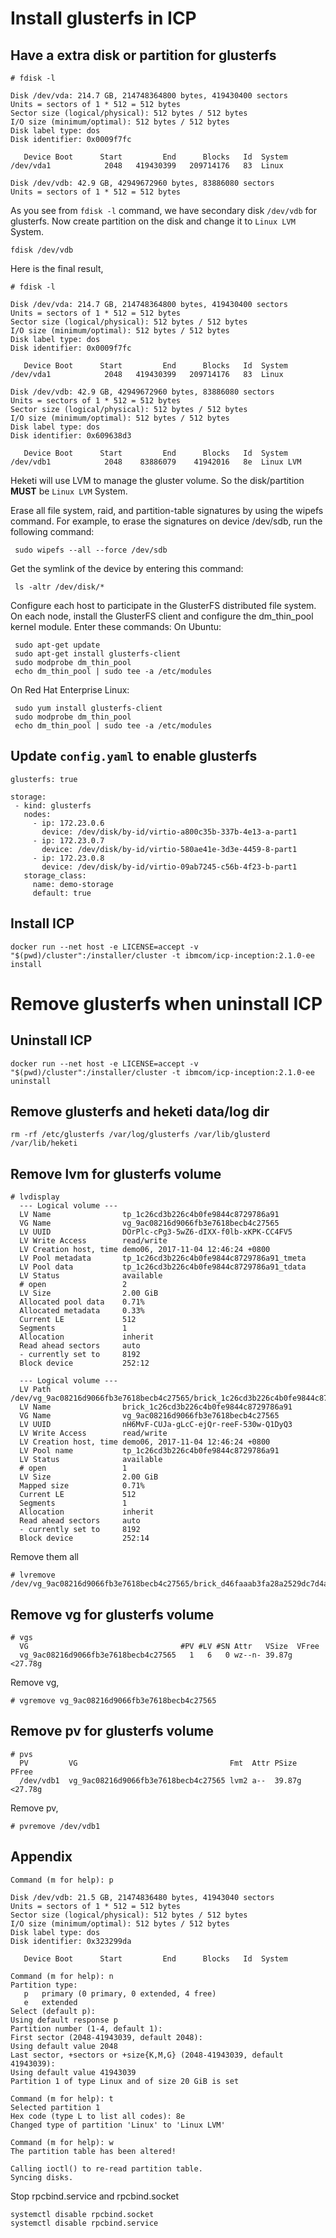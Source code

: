 # Install glusterfs in ICP

## Have a extra disk or partition for glusterfs

```
# fdisk -l

Disk /dev/vda: 214.7 GB, 214748364800 bytes, 419430400 sectors
Units = sectors of 1 * 512 = 512 bytes
Sector size (logical/physical): 512 bytes / 512 bytes
I/O size (minimum/optimal): 512 bytes / 512 bytes
Disk label type: dos
Disk identifier: 0x0009f7fc

   Device Boot      Start         End      Blocks   Id  System
/dev/vda1            2048   419430399   209714176   83  Linux

Disk /dev/vdb: 42.9 GB, 42949672960 bytes, 83886080 sectors
Units = sectors of 1 * 512 = 512 bytes
```

As you see from `fdisk -l` command, we have secondary disk `/dev/vdb` for glusterfs. 
Now create partition on the disk and change it to `Linux LVM` System.

```
fdisk /dev/vdb
```

Here is the final result,

```
# fdisk -l

Disk /dev/vda: 214.7 GB, 214748364800 bytes, 419430400 sectors
Units = sectors of 1 * 512 = 512 bytes
Sector size (logical/physical): 512 bytes / 512 bytes
I/O size (minimum/optimal): 512 bytes / 512 bytes
Disk label type: dos
Disk identifier: 0x0009f7fc

   Device Boot      Start         End      Blocks   Id  System
/dev/vda1            2048   419430399   209714176   83  Linux

Disk /dev/vdb: 42.9 GB, 42949672960 bytes, 83886080 sectors
Units = sectors of 1 * 512 = 512 bytes
Sector size (logical/physical): 512 bytes / 512 bytes
I/O size (minimum/optimal): 512 bytes / 512 bytes
Disk label type: dos
Disk identifier: 0x609638d3

   Device Boot      Start         End      Blocks   Id  System
/dev/vdb1            2048    83886079    41942016   8e  Linux LVM
```

Heketi will use LVM to manage the gluster volume. So the disk/partition **MUST** be `Linux LVM` System.

Erase all file system, raid, and partition-table signatures by using the wipefs command. For example, to erase the signatures on device /dev/sdb, run the following command:

```
 sudo wipefs --all --force /dev/sdb
 ```
 
Get the symlink of the device by entering this command:

```
 ls -altr /dev/disk/*
```

Configure each host to participate in the GlusterFS distributed file system. On each node, install the GlusterFS client and configure the dm_thin_pool kernel module. Enter these commands:
On Ubuntu:

```
 sudo apt-get update
 sudo apt-get install glusterfs-client
 sudo modprobe dm_thin_pool
 echo dm_thin_pool | sudo tee -a /etc/modules
```

On Red Hat Enterprise Linux:

```
 sudo yum install glusterfs-client
 sudo modprobe dm_thin_pool
 echo dm_thin_pool | sudo tee -a /etc/modules
```

## Update `config.yaml` to enable glusterfs

```
glusterfs: true

storage:
 - kind: glusterfs
   nodes:
     - ip: 172.23.0.6
       device: /dev/disk/by-id/virtio-a800c35b-337b-4e13-a-part1
     - ip: 172.23.0.7
       device: /dev/disk/by-id/virtio-580ae41e-3d3e-4459-8-part1
     - ip: 172.23.0.8
       device: /dev/disk/by-id/virtio-09ab7245-c56b-4f23-b-part1
   storage_class:
     name: demo-storage
     default: true
```

## Install ICP

```
docker run --net host -e LICENSE=accept -v "$(pwd)/cluster":/installer/cluster -t ibmcom/icp-inception:2.1.0-ee install
```

# Remove glusterfs when uninstall ICP
## Uninstall ICP
```
docker run --net host -e LICENSE=accept -v "$(pwd)/cluster":/installer/cluster -t ibmcom/icp-inception:2.1.0-ee uninstall
```

## Remove glusterfs and heketi data/log dir

```
rm -rf /etc/glusterfs /var/log/glusterfs /var/lib/glusterd /var/lib/heketi
```

## Remove lvm for glusterfs volume

```
# lvdisplay
  --- Logical volume ---
  LV Name                tp_1c26cd3b226c4b0fe9844c8729786a91
  VG Name                vg_9ac08216d9066fb3e7618becb4c27565
  LV UUID                DOrPlc-cPg3-5wZ6-dIXX-f0lb-xKPK-CC4FV5
  LV Write Access        read/write
  LV Creation host, time demo06, 2017-11-04 12:46:24 +0800
  LV Pool metadata       tp_1c26cd3b226c4b0fe9844c8729786a91_tmeta
  LV Pool data           tp_1c26cd3b226c4b0fe9844c8729786a91_tdata
  LV Status              available
  # open                 2
  LV Size                2.00 GiB
  Allocated pool data    0.71%
  Allocated metadata     0.33%
  Current LE             512
  Segments               1
  Allocation             inherit
  Read ahead sectors     auto
  - currently set to     8192
  Block device           252:12

  --- Logical volume ---
  LV Path                /dev/vg_9ac08216d9066fb3e7618becb4c27565/brick_1c26cd3b226c4b0fe9844c8729786a91
  LV Name                brick_1c26cd3b226c4b0fe9844c8729786a91
  VG Name                vg_9ac08216d9066fb3e7618becb4c27565
  LV UUID                nH6MvF-CUJa-gLcC-ejQr-reeF-530w-Q1DyQ3
  LV Write Access        read/write
  LV Creation host, time demo06, 2017-11-04 12:46:24 +0800
  LV Pool name           tp_1c26cd3b226c4b0fe9844c8729786a91
  LV Status              available
  # open                 1
  LV Size                2.00 GiB
  Mapped size            0.71%
  Current LE             512
  Segments               1
  Allocation             inherit
  Read ahead sectors     auto
  - currently set to     8192
  Block device           252:14
```

Remove them all

```
# lvremove /dev/vg_9ac08216d9066fb3e7618becb4c27565/brick_d46faaab3fa28a2529dc7d4a515b5d95
```

## Remove vg for glusterfs volume

```
# vgs
  VG                                  #PV #LV #SN Attr   VSize  VFree
  vg_9ac08216d9066fb3e7618becb4c27565   1   6   0 wz--n- 39.87g <27.78g
```

Remove vg,

```
# vgremove vg_9ac08216d9066fb3e7618becb4c27565
```

## Remove pv for glusterfs volume

```
# pvs
  PV         VG                                  Fmt  Attr PSize  PFree
  /dev/vdb1  vg_9ac08216d9066fb3e7618becb4c27565 lvm2 a--  39.87g <27.78g
```

Remove pv,

```
# pvremove /dev/vdb1
```

## Appendix
```
Command (m for help): p

Disk /dev/vdb: 21.5 GB, 21474836480 bytes, 41943040 sectors
Units = sectors of 1 * 512 = 512 bytes
Sector size (logical/physical): 512 bytes / 512 bytes
I/O size (minimum/optimal): 512 bytes / 512 bytes
Disk label type: dos
Disk identifier: 0x323299da

   Device Boot      Start         End      Blocks   Id  System

Command (m for help): n
Partition type:
   p   primary (0 primary, 0 extended, 4 free)
   e   extended
Select (default p):
Using default response p
Partition number (1-4, default 1):
First sector (2048-41943039, default 2048):
Using default value 2048
Last sector, +sectors or +size{K,M,G} (2048-41943039, default 41943039):
Using default value 41943039
Partition 1 of type Linux and of size 20 GiB is set

Command (m for help): t
Selected partition 1
Hex code (type L to list all codes): 8e
Changed type of partition 'Linux' to 'Linux LVM'

Command (m for help): w
The partition table has been altered!

Calling ioctl() to re-read partition table.
Syncing disks.
```

Stop rpcbind.service and rpcbind.socket
```
systemctl disable rpcbind.socket 
systemctl disable rpcbind.service 
```
